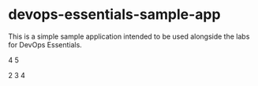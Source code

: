 # devops-essentials-sample-app

This is a simple sample application intended to be used alongside the labs for DevOps Essentials.

4
5

2
3
4


